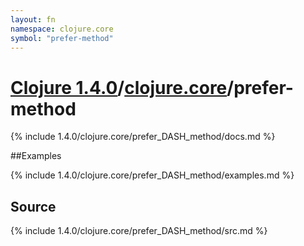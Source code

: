 ```yaml
---
layout: fn
namespace: clojure.core
symbol: "prefer-method"
---
```


# [Clojure 1.4.0](../../)/[clojure.core](../)/prefer-method

{% include 1.4.0/clojure.core/prefer_DASH_method/docs.md %}

##Examples

{% include 1.4.0/clojure.core/prefer_DASH_method/examples.md %}
## Source
{% include 1.4.0/clojure.core/prefer_DASH_method/src.md %}

